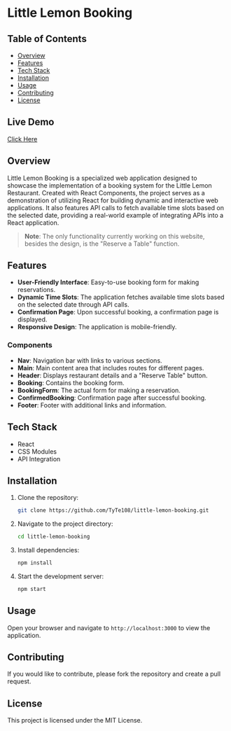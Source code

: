 # Little Lemon Booking

## Table of Contents

- [Overview](#overview)
- [Features](#features)
- [Tech Stack](#tech-stack)
- [Installation](#installation)
- [Usage](#usage)
- [Contributing](#contributing)
- [License](#license)

## Live Demo
[Click Here](https://tyler-te-lemon-booking.netlify.app)

## Overview

Little Lemon Booking is a specialized web application designed to showcase the implementation of a booking system for the Little Lemon Restaurant. Created with React Components, the project serves as a demonstration of utilizing React for building dynamic and interactive web applications. It also features API calls to fetch available time slots based on the selected date, providing a real-world example of integrating APIs into a React application.

> **Note**: The only functionality currently working on this website, besides the design, is the "Reserve a Table" function.

## Features

- **User-Friendly Interface**: Easy-to-use booking form for making reservations.
- **Dynamic Time Slots**: The application fetches available time slots based on the selected date through API calls.
- **Confirmation Page**: Upon successful booking, a confirmation page is displayed.
- **Responsive Design**: The application is mobile-friendly.

### Components

- **Nav**: Navigation bar with links to various sections.
- **Main**: Main content area that includes routes for different pages.
- **Header**: Displays restaurant details and a "Reserve Table" button.
- **Booking**: Contains the booking form.
- **BookingForm**: The actual form for making a reservation.
- **ConfirmedBooking**: Confirmation page after successful booking.
- **Footer**: Footer with additional links and information.

## Tech Stack

- React
- CSS Modules
- API Integration

## Installation

1. Clone the repository:

   ```bash
   git clone https://github.com/TyTe108/little-lemon-booking.git
   ```

2. Navigate to the project directory:

   ```bash
   cd little-lemon-booking
   ```

3. Install dependencies:

   ```bash
   npm install
   ```

4. Start the development server:

   ```bash
   npm start
   ```

## Usage

Open your browser and navigate to `http://localhost:3000` to view the application.

## Contributing

If you would like to contribute, please fork the repository and create a pull request.

## License

This project is licensed under the MIT License.
